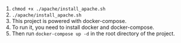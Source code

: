 1. `chmod +x ./apache/install_apache.sh`
2. `./apache/install_apache.sh`
3. This project is powered with docker-compose. 
4. To run it, you need to install docker and docker-compose.
5. Then run `docker-compose up -d` in the root directory of the project.
